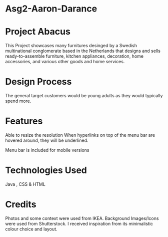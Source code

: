 # Asg2-Aaron-Darance

# Project Abacus

This Project showcases many furnitures desinged by a Swedish multinational conglomerate based in the Netherlands that designs and sells ready-to-assemble furniture, kitchen appliances, decoration, home accessories, and various other goods and home services.


# Design Process

The general target customers would be young adults as they would typically spend more.

# Features

Able to resize the resolution
When hyperlinks on top of the menu bar are hovered around, they will be underlined.

Menu bar is included for mobile versions

# Technologies Used

Java , CSS & HTML

# Credits

Photos and some context were used from IKEA.
Background Images/Icons were used from Shutterstock.
I received inspiration from its minimalistic colour choice and layout.
